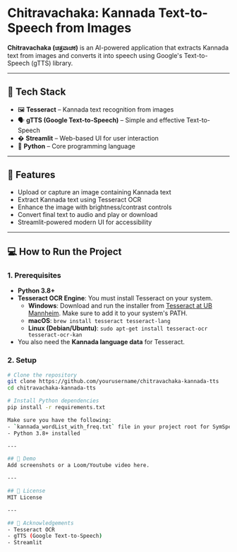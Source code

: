 # Chitravachaka: Kannada Text-to-Speech from Images

**Chitravachaka (ಚಿತ್ರವಾಚಕ)** is an AI-powered application that extracts Kannada text from images and converts it into speech using Google's Text-to-Speech (gTTS) library.

---

## 🧠 Tech Stack
- 🖼️ **Tesseract** – Kannada text recognition from images
- 🗣️ **gTTS (Google Text-to-Speech)** – Simple and effective Text-to-Speech
- � **Streamlit** – Web-based UI for user interaction
- 🐍 **Python** – Core programming language

---

## 🚀 Features
- Upload or capture an image containing Kannada text
- Extract Kannada text using Tesseract OCR
- Enhance the image with brightness/contrast controls
- Convert final text to audio and play or download
- Streamlit-powered modern UI for accessibility

---

## 💻 How to Run the Project

### 1. Prerequisites
- **Python 3.8+**
- **Tesseract OCR Engine**: You must install Tesseract on your system.
  - **Windows**: Download and run the installer from [Tesseract at UB Mannheim](https://github.com/UB-Mannheim/tesseract/wiki). Make sure to add it to your system's PATH.
  - **macOS**: `brew install tesseract tesseract-lang`
  - **Linux (Debian/Ubuntu)**: `sudo apt-get install tesseract-ocr tesseract-ocr-kan`
- You also need the **Kannada language data** for Tesseract.

### 2. Setup
```bash
# Clone the repository
git clone https://github.com/yourusername/chitravachaka-kannada-tts
cd chitravachaka-kannada-tts

# Install Python dependencies
pip install -r requirements.txt

Make sure you have the following:
- `kannada_wordList_with_freq.txt` file in your project root for SymSpell
- Python 3.8+ installed

---

## 📸 Demo
Add screenshots or a Loom/Youtube video here.

---

## 📄 License
MIT License

---

## 🙏 Acknowledgements
- Tesseract OCR
- gTTS (Google Text-to-Speech)
- Streamlit
